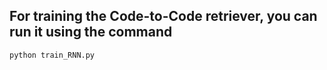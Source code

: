 ## For training the Code-to-Code retriever, you can run it using the command 
    python train_RNN.py